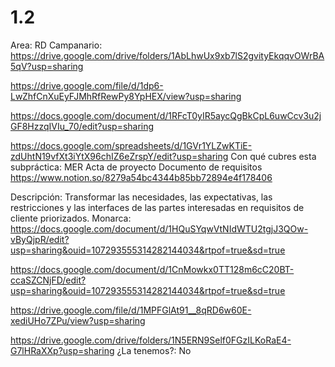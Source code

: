 # 1.2

Area: RD
Campanario: https://drive.google.com/drive/folders/1AbLhwUx9xb7lS2gvityEkqqvOWrBA5qV?usp=sharing

https://drive.google.com/file/d/1dp6-LwZhfCnXuEyFJMhRfRewPy8YpHEX/view?usp=sharing

https://docs.google.com/document/d/1RFcT0yIR5aycQgBkCpL6uwCcv3u2jGF8HzzqIVIu_70/edit?usp=sharing

https://docs.google.com/spreadsheets/d/1GVr1YLZwKTiE-zdUhtN19vfXt3iYtX96chIZ6eZrspY/edit?usp=sharing
Con qué cubres esta subpráctica: MER
Acta de proyecto
Documento de requisitos
https://www.notion.so/8279a54bc4344b85bb72894e4f178406 


Descripción: Transformar las necesidades, las expectativas, las restricciones y las interfaces
de las partes interesadas en requisitos de cliente priorizados.
Monarca: https://docs.google.com/document/d/1HQuSYqwVtNIdWTU2tgjJ3QOw-vByQjpR/edit?usp=sharing&ouid=107293555314282144034&rtpof=true&sd=true

https://docs.google.com/document/d/1CnMowkx0TT128m6cC20BT-ccaSZCNjFD/edit?usp=sharing&ouid=107293555314282144034&rtpof=true&sd=true

https://drive.google.com/file/d/1MPFGlAt91__8qRD6w60E-xediUHo7ZPu/view?usp=sharing

https://drive.google.com/drive/folders/1N5ERN9Self0FGzILKoRaE4-G7lHRaXXp?usp=sharing
¿La tenemos?: No